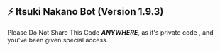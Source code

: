 ## ⚡ Itsuki Nakano Bot (Version 1.9.3)

Please Do Not Share This Code ***ANYWHERE***, as it's private code , and you've been given special access.
